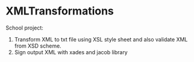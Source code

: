 XMLTransformations
==================

School project: 
1. Transform XML to txt file using XSL style sheet and also validate XML from XSD scheme.
2. Sign output XML with xades and jacob library
